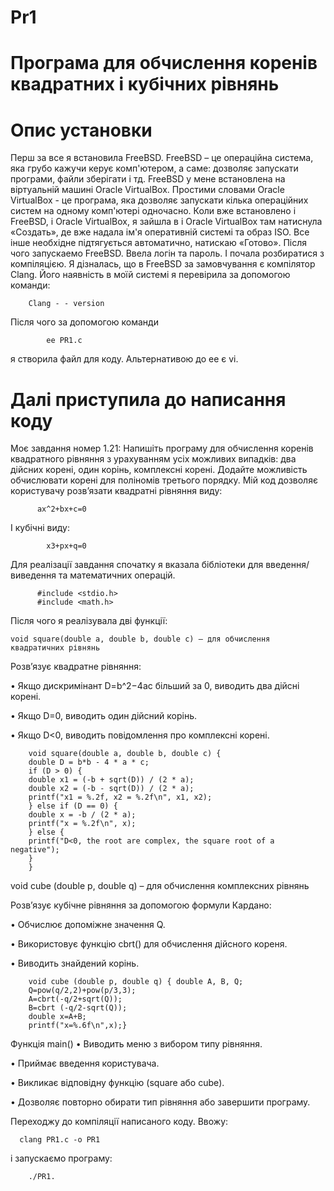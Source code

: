 # Pr1
# Програма для обчислення коренів квадратних і кубічних рівнянь
# Опис установки
Перш за все я встановила FreeBSD. FreeBSD – це операційна система, яка грубо кажучи керує комп'ютером, а саме: дозволяє запускати програми, файли зберігати і тд. FreeBSD у мене встановлена на віртуальній машині Oracle VirtualBox. Простими словами Oracle VirtualBox - це програма, яка дозволяє запускати кілька операційних систем на одному комп'ютері одночасно. Коли вже встановлено і FreeBSD, і Oracle VirtualBox, я зайшла в і Oracle VirtualBox там натиснула «Создать», де вже надала ім'я оперативній системі та образ ISO. Все інше необхідне підтягується автоматично, натискаю «Готово». Після чого запускаемо FreeBSD. Ввела логін та пароль. І почала розбиратися з компіляцією. Я дізналась, що в FreeBSD за замовчування є компілятор Clang. Його наявність в моїй системі я перевірила за допомогою команди:
       
        Clang - - version
        
Після чого за допомогою команди 

            ee PR1.c
            
я створила файл для коду. Альтернативою до ee є vi.
# Далі приступила до написання коду 
Моє завдання номер 1.21:
    Напишіть програму для обчислення коренів квадратного рівняння з урахуванням усіх можливих випадків: два дійсних корені, один корінь, комплексні корені. Додайте можливість обчислювати корені для поліномів третього порядку.
Мій код дозволяє користувачу розв’язати квадратні рівняння виду:

          ax^2+bx+c=0 
          
І кубічні виду: 

            x3+px+q=0
            
Для реалізації завдання спочатку я вказала бібліотеки для введення/виведення та математичних операцій. 

          #include <stdio.h>  
          #include <math.h>
          
Після чого я реалізувала дві функції:

    void square(double a, double b, double c) – для обчислення квадратичних рівнянь 
    
Розв’язує квадратне рівняння:

•  Якщо дискримінант D=b^2−4ac більший за 0, виводить два дійсні корені.

•  Якщо D=0, виводить один дійсний корінь.

•  Якщо D<0, виводить повідомлення про комплексні корені.

        void square(double a, double b, double c) { 
        double D = b*b - 4 * a * c;
        if (D > 0) {
        double x1 = (-b + sqrt(D)) / (2 * a); 
        double x2 = (-b - sqrt(D)) / (2 * a); 
        printf("x1 = %.2f, x2 = %.2f\n", x1, x2);
        } else if (D == 0) {
        double x = -b / (2 * a);
        printf("x = %.2f\n", x);
        } else {
        printf("D<0, the root are complex, the square root of a negative");
        }
        }
        
  void cube (double p, double q) – для обчислення комплексних рівнянь 
  
Розв’язує кубічне рівняння за допомогою формули Кардано:

•  Обчислює допоміжне значення Q.

•  Використовує функцію cbrt() для обчислення дійсного кореня.

•  Виводить знайдений корінь.

        void cube (double p, double q) { double A, B, Q; 
        Q=pow(q/2,2)+pow(p/3,3);
        A=cbrt(-q/2+sqrt(Q)); 
        B=cbrt (-q/2-sqrt(Q));
        double x=A+B;
        printf("x=%.6f\n",x);}
        
Функція main()
•	Виводить меню з вибором типу рівняння.

•	Приймає введення користувача.

•	Викликає відповідну функцію (square або cube).

•	Дозволяє повторно обирати тип рівняння або завершити програму.

Переходжу до компіляції написаного коду.  Ввожу:

      clang PR1.c -o PR1
      
і запускаємо програму:

        ./PR1. 
        

